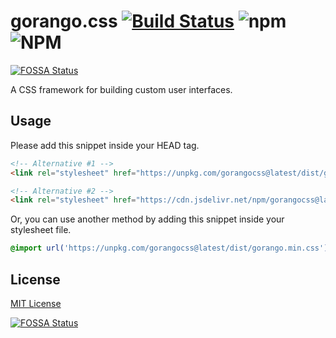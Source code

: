 # gorango.css [![Build Status](https://travis-ci.com/KawanuaDev/gorangocss.svg?branch=master)](https://travis-ci.com/KawanuaDev/gorangocss) ![npm](https://img.shields.io/npm/v/gorangocss) ![NPM](https://img.shields.io/npm/l/gorangocss)
[![FOSSA Status](https://app.fossa.com/api/projects/git%2Bgithub.com%2FKawanuaDev%2Fgorangocss.svg?type=shield)](https://app.fossa.com/projects/git%2Bgithub.com%2FKawanuaDev%2Fgorangocss?ref=badge_shield)

A CSS framework for building custom user interfaces.

## Usage

Please add this snippet inside your HEAD tag.

```html
<!-- Alternative #1 -->
<link rel="stylesheet" href="https://unpkg.com/gorangocss@latest/dist/gorango.min.css" crossorigin="anonymous">

<!-- Alternative #2 -->
<link rel="stylesheet" href="https://cdn.jsdelivr.net/npm/gorangocss@latest/dist/gorango.min.css" crossorigin="anonymous">
```

Or, you can use another method by adding this snippet inside your stylesheet file.

```css
@import url('https://unpkg.com/gorangocss@latest/dist/gorango.min.css');
```

## License

[MIT License](https://github.com/KawanuaDev/gorangocss/blob/master/LICENSE)


[![FOSSA Status](https://app.fossa.com/api/projects/git%2Bgithub.com%2FKawanuaDev%2Fgorangocss.svg?type=large)](https://app.fossa.com/projects/git%2Bgithub.com%2FKawanuaDev%2Fgorangocss?ref=badge_large)